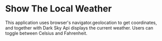 # Show The Local Weather

This application uses browser's navigator.geolocation to get coordinates, and together with Dark Sky Api displays the current weather. Users can toggle between Celsius and Fahrenheit.
